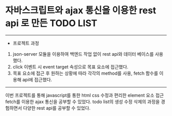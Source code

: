 # 자바스크립트와 ajax 통신을 이용한 rest api 로 만든 TODO LIST

<hr/>

* 프로젝트 과정
1. json-server 모듈을 이용하여 백엔드 작업 없이 rest api와 데이터 베이스를 사용했다.
2. click 이벤트 시 event target 속성으로 목표 요소에 접근했다.
3. 목표 요소에 접근 후 원하는 상황에 따라 각각의 method를 사용, fetch 함수를 이용해 api에 접근했다.

<hr/>

이번 프로젝트를 통해 javascript를 통한 html css 수정과 편리한 element 요소 접근 fetch를 이용한 ajax 통신을 공부할 수 있었다.
todo list의 생성 수정 삭제의 과정을 경험하면서 다양한 rest api를 공부할 수 있었다.
